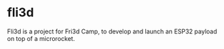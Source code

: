 # fli3d
Fli3d is a project for Fri3d Camp, to develop and launch an ESP32 payload on top of a microrocket.
